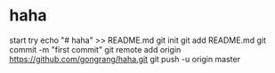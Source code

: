 # haha
start try
echo "# haha" >> README.md
git init
git add README.md
git commit -m "first commit"
git remote add origin https://github.com/gongrang/haha.git
git push -u origin master
